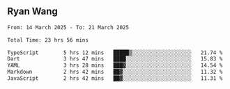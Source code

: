 ## Ryan Wang

<!--START_SECTION:waka-->

```txt
From: 14 March 2025 - To: 21 March 2025

Total Time: 23 hrs 56 mins

TypeScript        5 hrs 12 mins   █████▒░░░░░░░░░░░░░░░░░░░   21.74 %
Dart              3 hrs 47 mins   ████░░░░░░░░░░░░░░░░░░░░░   15.83 %
YAML              3 hrs 28 mins   ███▓░░░░░░░░░░░░░░░░░░░░░   14.54 %
Markdown          2 hrs 42 mins   ██▓░░░░░░░░░░░░░░░░░░░░░░   11.32 %
JavaScript        2 hrs 42 mins   ██▓░░░░░░░░░░░░░░░░░░░░░░   11.31 %
```

<!--END_SECTION:waka-->

